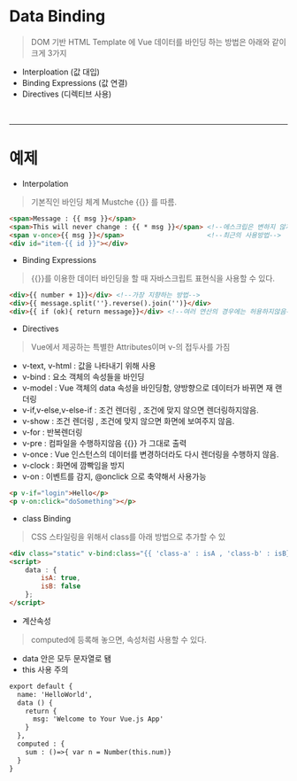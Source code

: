 # Data Binding

> DOM 기반 HTML Template 에  Vue 데이터를 바인딩 하는 방법은 아래와 같이 크게 3가지

* Interploation (값 대입)
* Binding Expressions (값 연결)
* Directives (디렉티브 사용)

<br />

---

# 예제

* Interpolation 

> 기본직인 바인딩 체계 Mustche {{}} 를 따름.

```html
<span>Message : {{ msg }}</span>
<span>This will never change : {{ * msg }}</span> <!--에스크립은 변하지 않게 선언, 예전방 -->
<span v-once>{{ msg }}</span>                     <!--최근의 사용방법-->
<div id="item-{{ id }}"></div>
```

* Binding Expressions 

> {{}}를 이용한 데이터 바인딩을 할 때 자바스크립트 표현식을 사용할 수 있다.

```html
<div>{{ number + 1}}</div> <!--가장 지향하는 방법-->
<div>{{ message.split(''}.reverse().join('')}</div>
<div>{{ if (ok){ return message}}</div> <!--여러 연산의 경우에는 허용하지않음-->
```

* Directives

> Vue에서 제공하는 특별한 Attributes이며 v-의 접두사를 가짐

- v-text, v-html : 값을 나타내기 위해 사용
- v-bind : 요소 객체의 속성들을 바인딩
- v-model : Vue 객체의 data 속성을 바인딩함, 양방향으로 데이터가 바뀌면 재 랜더링
- v-if,v-else,v-else-if : 조건 렌더링 , 조건에 맞지 않으면 렌더링하지않음.
- v-show : 조건 렌더링 , 조건에 맞지 않으면 화면에 보여주지 않음. 
- v-for : 반복렌더링
- v-pre : 컴파일을 수행하지않음 {{}} 가 그대로 출력
- v-once : Vue 인스턴스의 데이터를 변경하더라도 다시 렌더링을 수행하지 않음.
- v-clock : 화면에 깜빡임을 방지
- v-on : 이벤트를 감지, @onclick 으로 축약해서 사용가능

```html
<p v-if="login">Hello</p>
<p v-on:click="doSomething"></p>
```

* class Binding

> CSS 스타일링을 위해서 class를 아래 방법으로 추가할 수 있

```html
<div class="static" v-bind:class="{{ 'class-a' : isA , 'class-b' : isB}}"></div> <!--클래스로 받아옮-->
<script>
    data : {
        isA: true,
        isB: false
    };
</script>
```

* 계산속성

> computed에 등록해 놓으면, 속성처럼 사용할 수 있다.

- data 안은 모두 문자열로 됌
- this 사용 주의

```html
export default {
  name: 'HelloWorld',
  data () {
    return {
      msg: 'Welcome to Your Vue.js App'
    }
  },
  computed : {
    sum : ()=>{ var n = Number(this.num)}
  }
}
```


